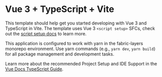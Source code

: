 # Vue 3 + TypeScript + Vite

This template should help get you started developing with Vue 3 and TypeScript in Vite. The template uses Vue 3 `<script setup>` SFCs, check out the [script setup docs](https://v3.vuejs.org/api/sfc-script-setup.html#sfc-script-setup) to learn more.

This application is configured to work with yarn in the fabric-layers monorepo environment. Use yarn commands (e.g., `yarn dev`, `yarn build`) for all package management and development tasks.

Learn more about the recommended Project Setup and IDE Support in the [Vue Docs TypeScript Guide](https://vuejs.org/guide/typescript/overview.html#project-setup).
